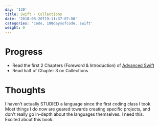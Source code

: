 ```yaml
---
day: '130'
title: Swift - Collections
date: '2018-08-20T19:11:37-07:00'
categories: 'code, 100daysofcode, swift'
weight: 0
---
```

# Progress
- Read the first 2 Chapters (Foreword & Introduction) of [Advanced Swift](https://www.objc.io/books/advanced-swift/)
- Read half of Chapter 3 on Collections

# Thoughts
I haven't actually STUDIED a language since the first coding class I took. Most things I do now are geared towards creating specific projects, and don't really go in-depth about the languages themselves. I need this. Excited about this book.
